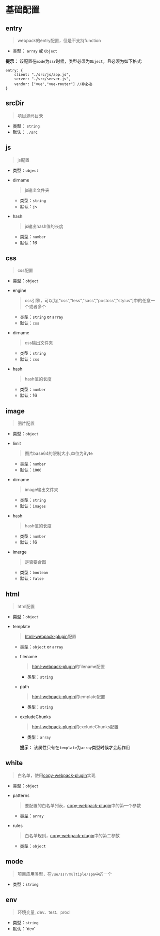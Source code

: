 # 基础配置

## entry

> webpack的entry配置，但是不支持function

- 类型： `array` 或 `Object`

**提示：** 该配置在`mode`为`ssr`时候，类型必须为`Object`，且必须为如下格式:
```
entry: {
    client: "./src/js/app.js",
    server: "./src/server.js",
    vendor: ["vue","vue-router"] //非必选
}
```

## srcDir 

> 项目源码目录

- 类型： `string`
- 默认： `./src`

## js

> js配置

- 类型：`object`

* dirname
    > js输出文件夹

    - 类型：`string`
    - 默认：`js`

* hash
    > js输出hash值的长度
    
    - 类型：`number`
    - 默认：16

## css

> css配置

- 类型：`object`

* engine

    > css引擎，可以为["css","less","sass","postcss","stylus"]中的任意一个或者多个

    - 类型：`string` or `array`
    - 默认：`css`

* dirname
    > css输出文件夹

    - 类型：`string`
    - 默认：`css`

* hash
    > hash值的长度

    - 类型：`number`
    - 默认：16

## image

> 图片配置

- 类型：`object`

* limit

    > 图片base64的限制大小,单位为Byte

    - 类型：`number`
    - 默认：`1000`

* dirname
    > image输出文件夹

    - 类型：`string`
    - 默认：`images`

* hash
    > hash值的长度

    - 类型：`number`
    - 默认：16

* imerge
    > 是否要合图

    - 类型：`boolean`
    - 默认：`false`

## html

> html配置

- 类型：`object`

* template

    > [html-webpack-plugin](https://www.npmjs.com/package/html-webpack-plugin)配置

    - 类型：`object` or `array`

    * filename

        > [html-webpack-plugin](https://www.npmjs.com/package/html-webpack-plugin)的filename配置

        - 类型：`string`
    
    * path

        > [html-webpack-plugin](https://www.npmjs.com/package/html-webpack-plugin)的template配置

        - 类型：`string`
    
    * excludeChunks

        > [html-webpack-plugin](https://www.npmjs.com/package/html-webpack-plugin)的excludeChunks配置

        - 类型：`array`

        **提示：** 该属性只有在`template`为`array`类型时候才会起作用



## white

> 白名单，使用[copy-webpack-plugin](https://www.npmjs.com/package/copy-webpack-plugin)实现

- 类型：`object`

* patterns

    > 要配置的白名单列表，[copy-webpack-plugin](https://www.npmjs.com/package/copy-webpack-plugin)中的第一个参数

    - 类型：`array`

* rules

    > 白名单规则，[copy-webpack-plugin](https://www.npmjs.com/package/copy-webpack-plugin)中的第二参数

    - 类型：`object`


## mode 

> 项目应用类型，在`vue/ssr/multiple/spa`中的一个

- 类型：`string`

## env

> 环境变量, dev、test、prod

- 类型：`string`
- 默认：'dev'